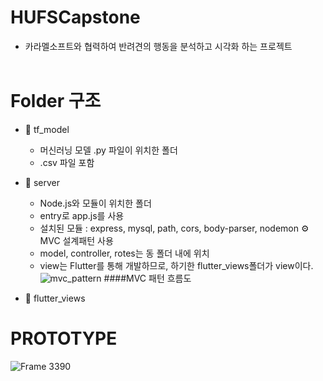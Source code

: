 # HUFSCapstone

- 카라멜소프트와 협력하여 반려견의 행동을 분석하고 시각화 하는 프로젝트<br/><br/>

# Folder 구조

- 📁 tf_model

  - 머신러닝 모델 .py 파일이 위치한 폴더
  - .csv 파일 포함

- 📁 server
  - Node.js와 모듈이 위치한 폴더
  - entry로 app.js를 사용
  - 설치된 모듈
    : express, mysql, path, cors, body-parser, nodemon
    ⚙️ MVC 설계패턴 사용
  - model, controller, rotes는 동 폴더 내에 위치
  - view는 Flutter를 통해 개발하므로, 하기한 flutter_views폴더가 view이다.<br/>
    ![mvc_pattern](https://github.com/GyuhaWang/HUFSCapstone/assets/112686847/8cad197e-8808-4824-a480-be888b348dcc)
    ####MVC 패턴 흐름도
- 📁 flutter_views

# PROTOTYPE

![Frame 3390](https://github.com/GyuhaWang/HUFSCapstone/assets/86870218/7b83d345-3afc-492c-beff-8b3ef32a83a3)
